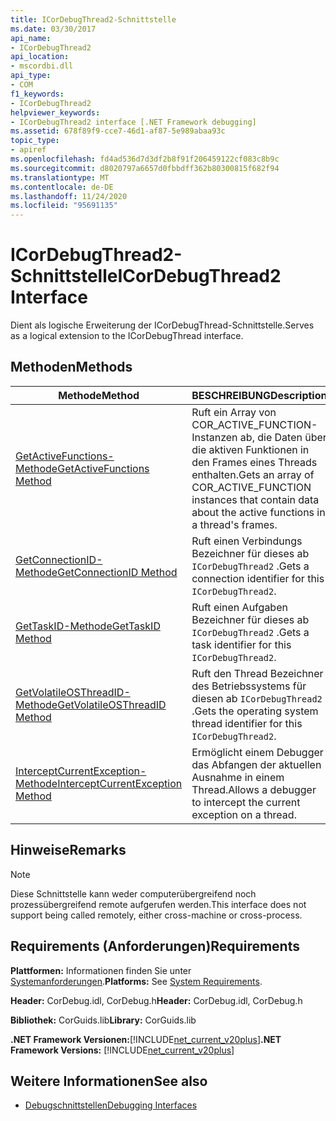 ```yaml
---
title: ICorDebugThread2-Schnittstelle
ms.date: 03/30/2017
api_name:
- ICorDebugThread2
api_location:
- mscordbi.dll
api_type:
- COM
f1_keywords:
- ICorDebugThread2
helpviewer_keywords:
- ICorDebugThread2 interface [.NET Framework debugging]
ms.assetid: 678f89f9-cce7-46d1-af87-5e989abaa93c
topic_type:
- apiref
ms.openlocfilehash: fd4ad536d7d3df2b8f91f206459122cf083c8b9c
ms.sourcegitcommit: d8020797a6657d0fbbdff362b80300815f682f94
ms.translationtype: MT
ms.contentlocale: de-DE
ms.lasthandoff: 11/24/2020
ms.locfileid: "95691135"
---
```

# <a name="icordebugthread2-interface"></a><span data-ttu-id="12101-102">ICorDebugThread2-Schnittstelle</span><span class="sxs-lookup"><span data-stu-id="12101-102">ICorDebugThread2 Interface</span></span>

<span data-ttu-id="12101-103">Dient als logische Erweiterung der ICorDebugThread-Schnittstelle.</span><span class="sxs-lookup"><span data-stu-id="12101-103">Serves as a logical extension to the ICorDebugThread interface.</span></span>  
  
## <a name="methods"></a><span data-ttu-id="12101-104">Methoden</span><span class="sxs-lookup"><span data-stu-id="12101-104">Methods</span></span>  
  
|<span data-ttu-id="12101-105">Methode</span><span class="sxs-lookup"><span data-stu-id="12101-105">Method</span></span>|<span data-ttu-id="12101-106">BESCHREIBUNG</span><span class="sxs-lookup"><span data-stu-id="12101-106">Description</span></span>|  
|------------|-----------------|  
|[<span data-ttu-id="12101-107">GetActiveFunctions-Methode</span><span class="sxs-lookup"><span data-stu-id="12101-107">GetActiveFunctions Method</span></span>](icordebugthread2-getactivefunctions-method.md)|<span data-ttu-id="12101-108">Ruft ein Array von COR_ACTIVE_FUNCTION-Instanzen ab, die Daten über die aktiven Funktionen in den Frames eines Threads enthalten.</span><span class="sxs-lookup"><span data-stu-id="12101-108">Gets an array of COR_ACTIVE_FUNCTION instances that contain data about the active functions in a thread's frames.</span></span>|  
|[<span data-ttu-id="12101-109">GetConnectionID-Methode</span><span class="sxs-lookup"><span data-stu-id="12101-109">GetConnectionID Method</span></span>](icordebugthread2-getconnectionid-method.md)|<span data-ttu-id="12101-110">Ruft einen Verbindungs Bezeichner für dieses ab `ICorDebugThread2` .</span><span class="sxs-lookup"><span data-stu-id="12101-110">Gets a connection identifier for this `ICorDebugThread2`.</span></span>|  
|[<span data-ttu-id="12101-111">GetTaskID-Methode</span><span class="sxs-lookup"><span data-stu-id="12101-111">GetTaskID Method</span></span>](icordebugthread2-gettaskid-method.md)|<span data-ttu-id="12101-112">Ruft einen Aufgaben Bezeichner für dieses ab `ICorDebugThread2` .</span><span class="sxs-lookup"><span data-stu-id="12101-112">Gets a task identifier for this `ICorDebugThread2`.</span></span>|  
|[<span data-ttu-id="12101-113">GetVolatileOSThreadID-Methode</span><span class="sxs-lookup"><span data-stu-id="12101-113">GetVolatileOSThreadID Method</span></span>](icordebugthread2-getvolatileosthreadid-method.md)|<span data-ttu-id="12101-114">Ruft den Thread Bezeichner des Betriebssystems für diesen ab `ICorDebugThread2` .</span><span class="sxs-lookup"><span data-stu-id="12101-114">Gets the operating system thread identifier for this `ICorDebugThread2`.</span></span>|  
|[<span data-ttu-id="12101-115">InterceptCurrentException-Methode</span><span class="sxs-lookup"><span data-stu-id="12101-115">InterceptCurrentException Method</span></span>](icordebugthread2-interceptcurrentexception-method.md)|<span data-ttu-id="12101-116">Ermöglicht einem Debugger das Abfangen der aktuellen Ausnahme in einem Thread.</span><span class="sxs-lookup"><span data-stu-id="12101-116">Allows a debugger to intercept the current exception on a thread.</span></span>|  
  
## <a name="remarks"></a><span data-ttu-id="12101-117">Hinweise</span><span class="sxs-lookup"><span data-stu-id="12101-117">Remarks</span></span>  
  
> [!NOTE]
> <span data-ttu-id="12101-118">Diese Schnittstelle kann weder computerübergreifend noch prozessübergreifend remote aufgerufen werden.</span><span class="sxs-lookup"><span data-stu-id="12101-118">This interface does not support being called remotely, either cross-machine or cross-process.</span></span>  
  
## <a name="requirements"></a><span data-ttu-id="12101-119">Requirements (Anforderungen)</span><span class="sxs-lookup"><span data-stu-id="12101-119">Requirements</span></span>  

 <span data-ttu-id="12101-120">**Plattformen:** Informationen finden Sie unter [Systemanforderungen](../../get-started/system-requirements.md).</span><span class="sxs-lookup"><span data-stu-id="12101-120">**Platforms:** See [System Requirements](../../get-started/system-requirements.md).</span></span>  
  
 <span data-ttu-id="12101-121">**Header:** CorDebug.idl, CorDebug.h</span><span class="sxs-lookup"><span data-stu-id="12101-121">**Header:** CorDebug.idl, CorDebug.h</span></span>  
  
 <span data-ttu-id="12101-122">**Bibliothek:** CorGuids.lib</span><span class="sxs-lookup"><span data-stu-id="12101-122">**Library:** CorGuids.lib</span></span>  
  
 <span data-ttu-id="12101-123">**.NET Framework Versionen:**[!INCLUDE[net_current_v20plus](../../../../includes/net-current-v20plus-md.md)]</span><span class="sxs-lookup"><span data-stu-id="12101-123">**.NET Framework Versions:** [!INCLUDE[net_current_v20plus](../../../../includes/net-current-v20plus-md.md)]</span></span>  
  
## <a name="see-also"></a><span data-ttu-id="12101-124">Weitere Informationen</span><span class="sxs-lookup"><span data-stu-id="12101-124">See also</span></span>

- [<span data-ttu-id="12101-125">Debugschnittstellen</span><span class="sxs-lookup"><span data-stu-id="12101-125">Debugging Interfaces</span></span>](debugging-interfaces.md)
